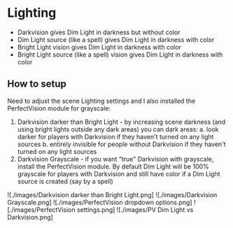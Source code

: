 # Lighting

- Darkvision gives Dim Light in darkness but without color
- Dim Light source (like a spell) gives Dim Light in darkness with color
- Bright Light vision gives Dim Light in darkness with color
- Bright Light source (like a spell) vision gives Dim Light in darkness with color

## How to setup

Need to adjust the scene Lighting settings and I also installed the PerfectVision module for grayscale:
1. Darkvision darker than Bright Light - by increasing scene darkness (and using bright lights outside any dark areas) you can dark areas:
    a. look darker for players with Darkvision if they haven't turned on any light sources
    b. entirely invisible for people without Darkvision if they haven't turned on any light sources
2. Darkvision Grayscale - if you want "true" Darkvision with grayscale, install the PerfectVision module. By default Dim Light will be 100% grayscale for players with Darkvision and still have color if a Dim Light source is created (say by a spell)

![./images/Darkvision darker than Bright Light.png]
![./images/Darkvision Grayscale.png]
![./images/PerfectVision dropdown options.png]
![./images/PerfectVision settings.png]
![./images/PV Dim Light vs Darkvision.png]